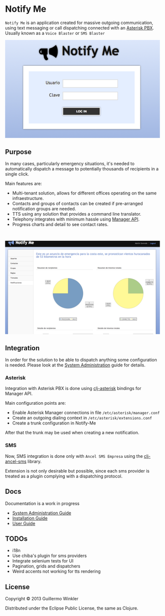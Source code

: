 # Notify Me

`Notify Me` is an application created for massive outgoing communication, using text messaging or call dispatching connected with an [Asterisk PBX][1]. Usually known as a `Voice Blaster` or `SMS Blaster`

![Notify Me Login](doc/images/login.png?raw=true)

## Purpose

In many cases, particularly emergency situations, it's needed to automatically dispatch a message to potentially thousands of recipients in a single click.

Main features are:

* Multi-tenant solution, allows for different offices operating on the same infraestructure.
* Contacts and groups of contacts can be created if pre-arranged notification groups are needed.
* TTS using any solution that provides a command line translator.
* Telephony integrates with minimum hassle using [Manager API][2].
* Progress charts and detail to see contact rates.

<br/>

![charts](doc/images/running_notification.png?raw=true)
<br/>

## Integration

In order for the solution to be able to dispatch anything some configuration is needed.
Please look at the [System Administration][3] guide for details.

### Asterisk

Integration with Asterisk PBX is done using [clj-asterisk][4] bindings for Manager API.

Main configuration points are:

* Enable Asterisk Manager connections in file `/etc/asterisk/manager.conf`
* Create an outgoing dialing context in `/etc/asterisk/extensions.conf`
* Create a trunk configuration in Notify-Me

After that the trunk may be used when creating a new notification.

### SMS

Now, SMS integration is done only with `Ancel SMS Empresa` using the [clj-ancel-sms][7] library.

Extension is not only desirable but possible, since each sms provider is treated as a plugin complying with a dispatching protocol.

## Docs

Documentation is a work in progress

* [System Administration Guide][3]
* [Installation Guide][5]
* [User Guide][6]

## TODOs

* i18n
* Use chiba's plugin for sms providers
* Integrate selenium tests for UI
* Pagination, grids and dispatchers
* Weird accents not working for tts rendering

## License

Copyright © 2013 Guillermo Winkler

Distributed under the Eclipse Public License, the same as Clojure.

[1]: http://www.asterisk.org
[2]: http://www.voip-info.org/wiki/view/Asterisk+manager+API
[3]: doc/system-administration-guide.md
[4]: https://github.com/guilespi/clj-asterisk
[5]: doc/installation-guide.md
[6]: doc/user-guide.md
[7]: https://github.com/guilespi/clj-ancel-sms
